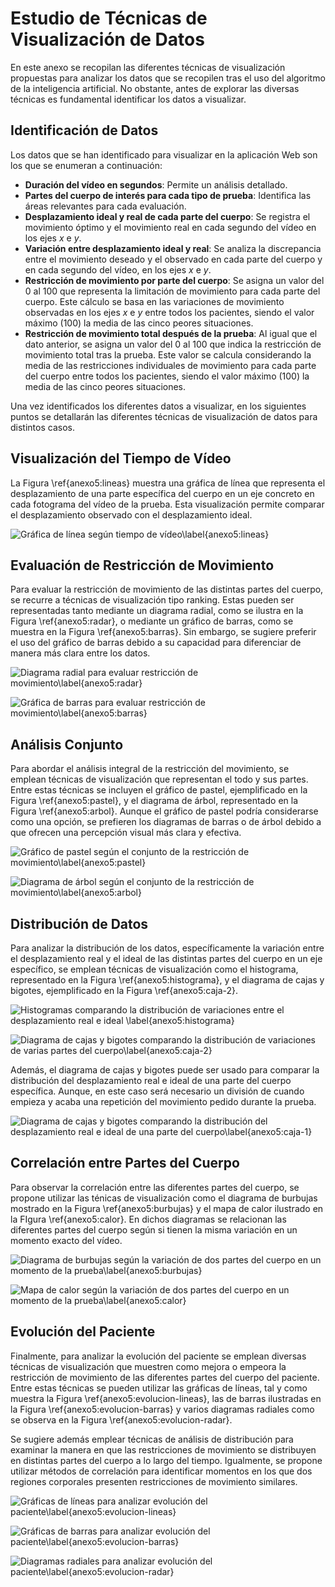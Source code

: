 # Estudio de Técnicas de Visualización de Datos

En este anexo se recopilan las diferentes técnicas de visualización propuestas para analizar los datos que se recopilen tras el uso del algoritmo de la inteligencia artificial. No obstante, antes de explorar las diversas técnicas es fundamental identificar los datos a visualizar.

## Identificación de Datos 

Los datos que se han identificado para visualizar en la aplicación Web son los que se enumeran a continuación:

- **Duración del vídeo en segundos**: Permite un análisis detallado.
- **Partes del cuerpo de interés para cada tipo de prueba**: Identifica las áreas relevantes para cada evaluación.
- **Desplazamiento ideal y real de cada parte del cuerpo**: Se registra el movimiento óptimo y el movimiento real en cada segundo del vídeo en los ejes *x* e *y*.
- **Variación entre desplazamiento ideal y real**: Se analiza la discrepancia entre el movimiento deseado y el observado en cada parte del cuerpo y en cada segundo del vídeo, en los ejes *x* e *y*.
- **Restricción de movimiento por parte del cuerpo**: Se asigna un valor del 0 al 100 que representa la limitación de movimiento para cada parte del cuerpo. Este cálculo se basa en las variaciones de movimiento observadas en los ejes *x* e *y* entre todos los pacientes, siendo el valor máximo (100) la media de las cinco peores situaciones.
- **Restricción de movimiento total después de la prueba**: Al igual que el dato anterior, se asigna un valor del 0 al 100 que indica la restricción de movimiento total tras la prueba. Este valor se calcula considerando la media de las restricciones individuales de movimiento para cada parte del cuerpo entre todos los pacientes, siendo el valor máximo (100) la media de las cinco peores situaciones.

Una vez identificados los diferentes datos a visualizar, en los siguientes puntos se detallarán las diferentes técnicas de visualización de datos para distintos casos.

## Visualización del Tiempo de Vídeo

La Figura \ref{anexo5:lineas} muestra una gráfica de línea que representa el desplazamiento de una parte específica del cuerpo en un eje concreto en cada fotograma del vídeo de la prueba. Esta visualización permite comparar el desplazamiento observado con el desplazamiento ideal.

![Gráfica de línea según tiempo de vídeo\label{anexo5:lineas}](anx5_lineas.png)

## Evaluación de Restricción de Movimiento

Para evaluar la restricción de movimiento de las distintas partes del cuerpo, se recurre a técnicas de visualización tipo ranking. Estas pueden ser representadas tanto mediante un diagrama radial, como se ilustra en la Figura \ref{anexo5:radar}, o mediante un gráfico de barras, como se muestra en la Figura \ref{anexo5:barras}. Sin embargo, se sugiere preferir el uso del gráfico de barras debido a su capacidad para diferenciar de manera más clara entre los datos.

![Diagrama radial para evaluar restricción de movimiento\label{anexo5:radar}](anx5_radar.png)

![Gráfica de barras para evaluar restricción de movimiento\label{anexo5:barras}](anx5_barras.png)

## Análisis Conjunto

Para abordar el análisis integral de la restricción del movimiento, se emplean técnicas de visualización que representan el todo y sus partes. Entre estas técnicas se incluyen el gráfico de pastel, ejemplificado en la Figura \ref{anexo5:pastel}, y el diagrama de árbol, representado en la Figura \ref{anexo5:arbol}. Aunque el gráfico de pastel podría considerarse como una opción, se prefieren los diagramas de barras o de árbol debido a que ofrecen una percepción visual más clara y efectiva.

![Gráfico de pastel según el conjunto de la restricción de movimiento\label{anexo5:pastel}](anx5_pastel.png)

![Diagrama de árbol según el conjunto de la restricción de movimiento\label{anexo5:arbol}](anx5_arbol.png)

## Distribución de Datos

Para analizar la distribución de los datos, específicamente la variación entre el desplazamiento real y el ideal de las distintas partes del cuerpo en un eje específico, se emplean técnicas de visualización como el histograma, representado en la Figura \ref{anexo5:histograma}, y el diagrama de cajas y bigotes, ejemplificado en la Figura \ref{anexo5:caja-2}. 

![Histogramas comparando la distribución de variaciones entre el desplazamiento real e ideal \label{anexo5:histograma}](anx5_histograma.png)

![Diagrama de cajas y bigotes comparando la distribución de variaciones de varias partes del cuerpo\label{anexo5:caja-2}](anx5_caja-2.png)

Además, el diagrama de cajas y bigotes puede ser usado para comparar la distribución del desplazamiento real e ideal de una parte del cuerpo específica. Aunque, en este caso será necesario un división de cuando empieza y acaba una repetición del movimiento pedido durante la prueba.

![Diagrama de cajas y bigotes comparando la distribución del desplazamiento real e ideal de una parte del cuerpo\label{anexo5:caja-1}](anx5_caja-1.png)

## Correlación entre Partes del Cuerpo

Para observar la correlación entre las diferentes partes del cuerpo, se propone utilizar las ténicas de visualización como el diagrama de burbujas mostrado en la Figura \ref{anexo5:burbujas} y el mapa de calor ilustrado en la FIgura \ref{anexo5:calor}. En dichos diagramas se relacionan las diferentes partes del cuerpo según si tienen la misma variación en un momento exacto del vídeo.

![Diagrama de burbujas según la variación de dos partes del cuerpo en un momento de la prueba\label{anexo5:burbujas}](anx5_burbujas.png)

![Mapa de calor según la variación de dos partes del cuerpo en un momento de la prueba\label{anexo5:calor}](anx5_calor.png)

## Evolución del Paciente

Finalmente, para analizar la evolución del paciente se emplean diversas técnicas de visualización que muestren como mejora o empeora la restricción de movimiento de las diferentes partes del cuerpo del paciente. Entre estas técnicas se pueden utilizar las gráficas de líneas, tal y como muestra la Figura \ref{anexo5:evolucion-lineas}, las de barras ilustradas en la Figura \ref{anexo5:evolucion-barras} y varios diagramas radiales como se observa en la Figura \ref{anexo5:evolucion-radar}.

Se sugiere además emplear técnicas de análisis de distribución para examinar la manera en que las restricciones de movimiento se distribuyen en distintas partes del cuerpo a lo largo del tiempo. Igualmente, se propone utilizar métodos de correlación para identificar momentos en los que dos regiones corporales presenten restricciones de movimiento similares.

![Gráficas de líneas para analizar evolución del paciente\label{anexo5:evolucion-lineas}](anx5_evolucion-lineas.png)

![Gráficas de barras para analizar evolución del paciente\label{anexo5:evolucion-barras}](anx5_evolucion-barras.png)

![Diagramas radiales para analizar evolución del paciente\label{anexo5:evolucion-radar}](anx5_evolucion-radar.png)
